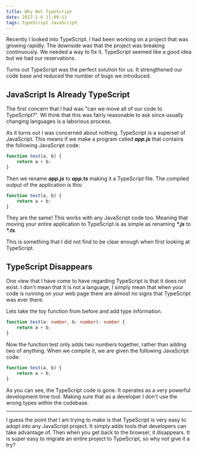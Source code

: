 ```yaml
---
title: Why Not TypeScript
date: 2017-1-6 11:09:13
tags: TypeScript JavaScript
---
```


Recently I looked into TypeScript. I had been working on a project that was growing rapidly. The downside was that the project was breaking continuously. We needed a way to fix it. TypeScript seemed like a good idea but we had our reservations.

Turns out TypeScript was the perfect solution for us. It strengthened our code base and reduced the number of bugs we introduced. 
<!-- more --> 

## JavaScript Is Already TypeScript

The first concern that I had was "can we move all of our code to TypeScript?". WI think that this was fairly reasonable to ask since usually changing languages is a laborious process.

As it turns out I was concerned about nothing. TypeScript is a superset of JavaScript. This means if we make a program called ***app.js*** that contains the following JavaScript code:

```js
function test(a, b) {
    return a + b;
}
```

Then we rename ***app.js*** to ***app.ts*** making it a TypeScript file. The compiled output of the application is this:

```js
function test(a, b) {
    return a + b;
}
```

They are the same! This works with any JavaScript code too. Meaning that moving your entire application to TypeScript is as simple as renaming ***\*.js*** to ***\*.ts***. 

This is something that I did not find to be clear enough when first looking at TypeScript.

## TypeScript Disappears

One view that I have come to have regarding TypeScript is that it does not exist. I don't mean that it is not a language, I simply mean that when your code is running on your web page there are almost no signs that TypeScript was ever there. 

Lets take the toy function from before and add type information.

```ts
function test(a: number, b: number): number {
    return a + b;
}
```

Now the function test only adds two numbers together, rather than adding two of anything. When we compile it, we are given the following JavaScript code:

```js
function test(a, b) {
    return a + b;
}
```

As you can see, the TypeScript code is gone. It operates as a very powerful development time tool. Making sure that as a developer I don't use the wrong types within the codebase.

---

I guess the point that I am trying to make is that TypeScript is very easy to adopt into any JavaScript project. It simply adds tools that developers can take advantage of. Then when you get back to the browser, it disappears. It is super easy to migrate an entire project to TypeScript, so why not give it a try?

